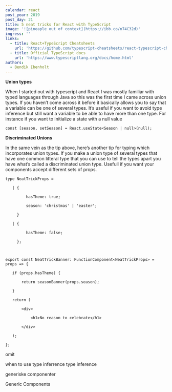```yaml
---
calendar: react
post_year: 2019
post_day: 21
title: 5 neat tricks for React with TypeScript
image: '![pineaple out of context](https://ibb.co/n74C32d)'
ingress: ''
links:
  - title: React+TypeScript Cheatsheets
    url: 'https://github.com/typescript-cheatsheets/react-typescript-cheatsheet'
  - title: Official TypeScript docs
    url: 'https://www.typescriptlang.org/docs/home.html'
authors:
  - Bendik Ibenholt
---
```

**Union types**

When I started out with typescript and React I was mostly familiar with typed languages through Java so this was the first time I came across union types. If you haven’t come across it before it basically allows you to say that a variable can be one of several types. It’s useful if you want to avoid type inference but still want a variable to be able to have more than one type. For instance if you want to initialize a state with a null value

`const [season, setSeason] = React.useState<Season | null>(null);`

**Discriminated Unions**

In the same vein as the tip above, here’s another tip for typing which incorporates union types. If you make a union type of several types that have one common litteral type that you can use to tell the types apart you have what’s called a discriminated union type. Usefull if you want your components accept different sets of props. 

`type NeatTrickProps =`

`    | {`

`          hasTheme: true;`

`          season: 'christmas' | 'easter';`

`      }`

`    | {`

`          hasTheme: false;`

`      };`

``

`export const NeatTrickBanner: FunctionComponent<NeatTrickProps> = props => {`

`    if (props.hasTheme) {`

`        return seasonBanner(props.season);`

`    }`

`    return (`

`        <div>`

`            <h1>No reason to celebrate</h1>`

`        </div>`

`    );`

`};`



omit

when to use type inferrence type inference

generiske componenter

Generic Components
